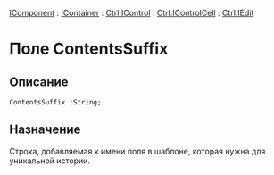 ﻿---
Link: .Ctrl.IEdit.@ContentsSuffix
---

[IComponent](topic:Com.Custom.ComClasses.IComponent.Default) :
[IContainer](topic:Com.Custom.ComClasses.IContainer.Default) :
[Ctrl.IControl](topic:Com.Custom.ComClasses.Ctrl.IControl.Default) :
[Ctrl.IControlCell](topic:Com.Custom.ComClasses.Ctrl.IControlCell.Default) :
[Ctrl.IEdit](Default)

# Поле ContentsSuffix

## Описание

    ContentsSuffix :String;

## Назначение

Строка, добавляемая к имени поля в шаблоне, которая нужна для уникальной истории.
